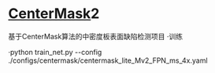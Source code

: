 # [CenterMask](https://arxiv.org/abs/1911.06667)2
基于CenterMask算法的中密度板表面缺陷检测项目
·训练

·python train_net.py --config ./configs/centermask/centermask_lite_Mv2_FPN_ms_4x.yaml
